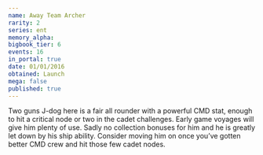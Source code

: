 ```yaml
---
name: Away Team Archer
rarity: 2
series: ent
memory_alpha:
bigbook_tier: 6
events: 16
in_portal: true
date: 01/01/2016
obtained: Launch
mega: false
published: true
---
```


Two guns J-dog here is a fair all rounder with a powerful CMD stat, enough to hit a critical node or two in the cadet challenges. Early game voyages will give him plenty of use. Sadly no collection bonuses for him and he is greatly let down by his ship ability. Consider moving him on once you’ve gotten better CMD crew and hit those few cadet nodes.
